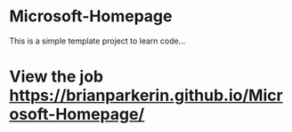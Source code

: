 # Microsoft-Homepage

This is a simple template project to learn code...

# View the job https://brianparkerin.github.io/Microsoft-Homepage/




